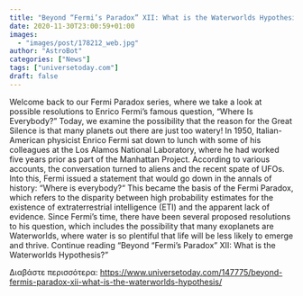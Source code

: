 ```yaml
---
title: "Beyond “Fermi’s Paradox” XII: What is the Waterworlds Hypothesis?"
date: 2020-11-30T23:00:59+01:00
images:
  - "images/post/178212_web.jpg"
author: "AstroBot"
categories: ["News"]
tags: ["universetoday.com"]
draft: false
---
```


Welcome back to our Fermi Paradox series, where we take a look at possible resolutions to Enrico Fermi’s famous question, “Where Is Everybody?” Today, we examine the possibility that the reason for the Great Silence is that many planets out there are just too watery! In 1950, Italian-American physicist Enrico Fermi sat down to lunch with some of his colleagues at the Los Alamos National Laboratory, where he had worked five years prior as part of the Manhattan Project. According to various accounts, the conversation turned to aliens and the recent spate of UFOs. Into this, Fermi issued a statement that would go down in the annals of history: “Where is everybody?“ This became the basis of the Fermi Paradox, which refers to the disparity between high probability estimates for the existence of extraterrestrial intelligence (ETI) and the apparent lack of evidence. Since Fermi’s time, there have been several proposed resolutions to his question, which includes the possibility that many exoplanets are Waterworlds, where water is so plentiful that life will be less likely to emerge and thrive. Continue reading “Beyond “Fermi’s Paradox” XII: What is the Waterworlds Hypothesis?” 

Διαβάστε περισσότερα: https://www.universetoday.com/147775/beyond-fermis-paradox-xii-what-is-the-waterworlds-hypothesis/
